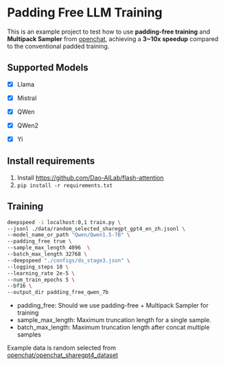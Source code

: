 # Padding Free LLM Training

This is an example project to test how to use **padding-free training** and **Multipack Sampler** from [openchat](https://github.com/imoneoi/openchat),
achieving a **3~10x speedup** compared to the conventional padded training. 

## Supported Models
- [x] Llama
- [x] Mistral
- [x] QWen
- [x] QWen2
- [x] Yi


## Install requirements

1. Install https://github.com/Dao-AILab/flash-attention
2. `pip install -r requirements.txt`

## Training

```bash
deepspeed -i localhost:0,1 train.py \
--jsonl ./data/random_selected_sharegpt_gpt4_en_zh.jsonl \
--model_name_or_path "Qwen/Qwen1.5-7B" \
--padding_free true \
--sample_max_length 4096  \
--batch_max_length 32768 \
--deepspeed "./configs/ds_stage3.json" \
--logging_steps 10 \
--learning_rate 2e-5 \
--num_train_epochs 5 \
--bf16 \
--output_dir padding_free_qwen_7b
```

- padding_free: Should we use padding-free + Multipack Sampler for training
- sample_max_length: Maximum truncation length for a single sample.
- batch_max_length: Maximum truncation length after concat multiple samples

Example data is random selected from [openchat/openchat_sharegpt4_dataset](https://huggingface.co/datasets/openchat/openchat_sharegpt4_dataset)
